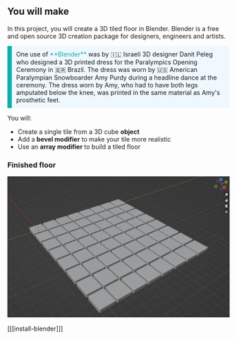 ## You will make

In this project, you will create a 3D tiled floor in Blender. Blender is a free and open source 3D creation package for designers, engineers and artists. 

<p style="border-left: solid; border-width:10px; border-color: #0faeb0; background-color: aliceblue; padding: 10px;">
One use of <span style="color: #0faeb0">**Blender**</span> was by 🇮🇱 Israeli 3D designer Danit Peleg who designed a 3D printed dress for the Paralympics Opening Ceremony in 🇧🇷 Brazil. The dress was worn by 🇺🇸 American Paralympian Snowboarder Amy Purdy during a headline dance at the ceremony. The dress worn by Amy, who had to have both legs amputated below the knee, was printed in the same material as Amy's prosthetic feet. </p>

You will:
+ Create a single tile from a 3D cube **object**
+ Add a **bevel modifier** to make your tile more realistic
+ Use an **array modifier** to build a tiled floor

### Finished floor

![An 8 x 8 grid of grey tiles with bevelled edges displayed in the Blender environment.](images/tiled-floor.png)

[[[install-blender]]]